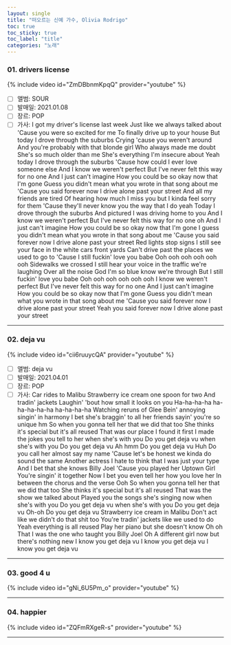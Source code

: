 ```yaml
---
layout: single
title: "떠오르는 신예 가수, Olivia Rodrigo"
toc: true
toc_sticky: true
toc_label: "title"
categories: "노래"
---
```


### 01. drivers license
{% include video id="ZmDBbnmKpqQ" provider="youtube" %}

- [ ] 앨범: SOUR
- [ ] 발매일: 2021.01.08
- [ ] 장르: POP
- [ ] 가사:
I got my driver's license
last week
Just like we always talked about
'Cause you were so excited for me
To finally drive up to your house
But today I drove
through the suburbs
Crying 'cause you weren't around
And you're probably
with that blonde girl
Who always made me doubt
She's so much older than me
She's everything
I'm insecure about
Yeah today
I drove through the suburbs
'Cause how could
I ever love someone else
And I know we weren't perfect
But I've never felt this way
for no one
And I just can't imagine
How you could be so okay
now that I'm gone
Guess you didn't mean
what you wrote
in that song about me
'Cause you said forever
now I drive alone past your street
And all my friends are tired
Of hearing how much I miss you but
I kinda feel sorry for them
'Cause they'll never know
you the way that I do yeah
Today I drove through the suburbs
And pictured
I was driving home to you
And I know we weren't perfect
But I've never felt this way
for no one oh
And I just can't imagine
How you could be so okay
now that I'm gone
I guess you didn't mean
what you wrote
in that song about me
'Cause you said forever
now I drive alone past your street
Red lights stop signs
I still see your face
in the white cars
front yards
Can't drive past the places
we used to go to
'Cause I still fuckin' love you babe
Ooh ooh ooh ooh ooh ooh
Sidewalks we crossed
I still hear your voice
in the traffic
we're laughing
Over all the noise
God I'm so blue
know we're through
But I still fuckin' love you babe
Ooh ooh ooh ooh ooh ooh
I know we weren't perfect
But I've never felt this way
for no one
And I just can't imagine
How you could be so okay
now that I'm gone
Guess you didn't mean
what you wrote
in that song about me
'Cause you said forever
now I drive alone past your street
Yeah you said forever
now I drive alone past your street

---

### 02. deja vu
{% include video id="cii6ruuycQA" provider="youtube" %}

- [ ] 앨범: deja vu
- [ ] 발매일: 2021.04.01
- [ ] 장르: POP
- [ ] 가사: 
Car rides to Malibu
Strawberry ice cream
one spoon for two
And tradin' jackets
Laughin' 'bout how small
it looks on you
Ha-ha-ha-ha ha-ha-ha-ha-ha
ha-ha-ha-ha
Watching reruns of Glee
Bein' annoying singin' in harmony
I bet she's braggin'
to all her friends
sayin' you're so unique hm
So when you gonna tell her
that we did that too
She thinks it's special
but it's all reused
That was our place
I found it first
I made the jokes you tell to her
when she's with you
Do you get deja vu
when she's with you
Do you get deja vu Ah hmm
Do you get deja vu Huh
Do you call her
almost say my name
'Cause let's be honest
we kinda do sound the same
Another actress
I hate to think
that I was just your type
And I bet
that she knows Billy Joel
'Cause you played her
Uptown Girl
You're singin' it together
Now I bet you even tell her
how you love her
In between the chorus
and the verse Ooh
So when you gonna tell her
that we did that too
She thinks it's special
but it's all reused
That was the show we talked about
Played you the songs
she's singing now
when she's with you
Do you get deja vu
when she's with you
Do you get deja vu Oh-oh
Do you get deja vu
Strawberry ice cream in Malibu
Don't act like we didn't do
that shit too
You're tradin' jackets
like we used to do
Yeah everything is all reused
Play her piano
but she doesn't know Oh oh
That I was the one
who taught you Billy Joel Oh
A different girl now
but there's nothing new
I know you get deja vu
I know you get deja vu
I know you get deja vu
---

### 03. good 4 u
{% include video id="gNi_6U5Pm_o" provider="youtube" %}

---

### 04. happier
{% include video id="ZQFmRXgeR-s" provider="youtube" %}

---
